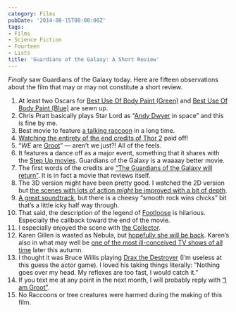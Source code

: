 ```yaml
---
category: Films
pubDate: '2014-08-15T00:00:00Z'
tags:
- Films
- Science Fiction
- Fourteen
- Lists
title: 'Guardians of the Galaxy: A Short Review'
---
```

*Finally* saw Guardians of the Galaxy today. Here are fifteen observations about the film that may or may not constitute a short review.

1. At least two Oscars for [Best Use Of Body Paint (Green)](http://media.comicbook.com/uploads1/2014/07/guardians-of-the-galaxy-gamora-101682-101718.jpg) and [Best Use Of Body Paint (Blue)](http://images.radiotimes.com/namedimage/Karen_Gillan_takes_on_Zoe_Saldana_in_extended_Guardians_of_the_Galaxy_trailer.jpg?quality=85&mode=crop&width=620&height=374&404=tv&url=/uploads/images/original/53103.jpg) are sewn up.
2. Chris Pratt basically plays Star Lord as “[Andy Dwyer](http://parksandrecreation.wikia.com/wiki/Andy_Dwyer) in space” and this is fine by me.
3. Best movie to feature [a talking raccoon](http://www.etonline.com/movies/148845_bradley_cooper_explains_his_voice_guardians_of_the_galaxy/) in a long time.
4. [Watching the entirety of the end credits of Thor 2](http://screenrant.com/thor-2-dark-world-mid-post-credits-button-scenes-explained) paid off!
5. “_WE_ are [Groot](https://uk.yahoo.com/movies/dancing-baby-groot-clip-guardians-of-the-galaxy-94738291414.html)” — aren’t we just?! All of the feels.
6. It features a dance off as a major event, something that it shares with the [Step Up movies](http://en.wikipedia.org/wiki/Step_Up_(film_series)). Guardians of the Galaxy is a waaaay better movie.
7. The first words of the credits are [“The Guardians of the Galaxy will return”](http://www.mtv.com/news/1887915/guardians-of-the-galaxy-sequel/). It is in fact a movie that reviews itself.
8. The 3D version might have been pretty good. I watched the 2D version but [the scenes with lots of action _might_ be improved with a bit of depth](http://www.cinemablend.com/new/Guardians-Galaxy-Has-Something-Special-Planned-Its-IMAX-3D-43350.html).
9. [A great soundtrack](http://www.telegraph.co.uk/culture/film/film-news/11033572/Guardians-of-the-Galaxy-Awesome-Mix-soundtrack-tops-Billboard-chart.html), but there is a cheesy “smooth rock wins chicks” bit that’s a little icky half way through.
10. That said, the description of the legend of [Footloose](http://www.imdb.com/title/tt0087277/) is hilarious. Especially the callback toward the end of the movie.
11. I especially enjoyed the scene with [the Collector](http://www.slashfilm.com/guardians-of-the-galaxy-easter-eggs-quotes/).
12. Karen Gillen is wasted as Nebula, but [hopefully she will be back](http://www.cinemablend.com/new/Nebula-Return-Guardians-Galaxy-2-66648.html). Karen’s also in what may well be [one of the most ill-conceived TV shows of all time](http://abc.go.com/shows/selfie) later this autumn.
13. I thought it was Bruce Willis playing [Drax the Destroyer](http://whatculture.com/wwe/batista-praised-role-guardians-galaxy-movie.php) (I’m useless at this guess the actor game). I loved his taking things literally: “Nothing goes over my head. My reflexes are too fast, I would catch it.”
14. If you text me at any point in the next month, I will probably reply with [“I am Groot”](http://www.nerdist.com/2014/08/translate-any-website-into-groot-speak-with-this-nifty-new-button/).
15. No Raccoons or tree creatures were harmed during the making of this film.